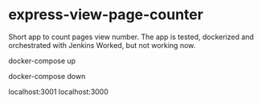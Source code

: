 # express-view-page-counter
Short app to count pages view number. The app is tested, dockerized and orchestrated with Jenkins
Worked, but not working now.

docker-compose up

docker-compose down 

localhost:3001
localhost:3000
